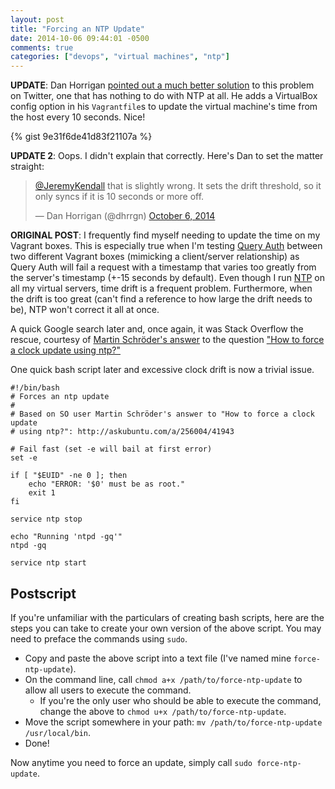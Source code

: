 ```yaml
---
layout: post
title: "Forcing an NTP Update"
date: 2014-10-06 09:44:01 -0500
comments: true
categories: ["devops", "virtual machines", "ntp"]
---
```


**UPDATE**: Dan Horrigan [pointed out a much better solution](https://twitter.com/dhrrgn/status/519166134537310208) 
to this problem on Twitter, one that has nothing to do with NTP at all. He adds 
a VirtualBox config option in his `Vagrantfile`s to update the virtual
machine's time from the host every 10 seconds. Nice!

{% gist 9e31f6de41d83f21107a %}

**UPDATE 2**: Oops. I didn't explain that correctly. Here's Dan to set the matter straight:

<blockquote class="twitter-tweet" lang="en"><p><a href="https://twitter.com/JeremyKendall">@JeremyKendall</a> that is slightly wrong. It sets the drift threshold, so it only syncs if it is 10 seconds or more off.</p>&mdash; Dan Horrigan (@dhrrgn) <a href="https://twitter.com/dhrrgn/status/519246842769727488">October 6, 2014</a></blockquote>
<script async src="//platform.twitter.com/widgets.js" charset="utf-8"></script>

**ORIGINAL POST**: I frequently find myself needing to update the time on my Vagrant boxes.
This is especially true when I'm testing [Query Auth][1] between two different
Vagrant boxes (mimicking a client/server relationship) as Query Auth 
will fail a request with a timestamp that varies too greatly from the server's 
timestamp (+-15 seconds by default). Even though I run [NTP][2] on all my virtual
servers, time drift is a frequent problem. Furthermore, when the drift is too great 
(can't find a reference to how large the drift needs to be), NTP won't correct
it all at once.

A quick Google search later and, once again, it was Stack Overflow the rescue, 
courtesy of [Martin Schröder's answer][3] to the question ["How to force a clock update using ntp?"][4]

One quick bash script later and excessive clock drift is now a trivial issue.

```
#!/bin/bash
# Forces an ntp update
#
# Based on SO user Martin Schröder's answer to "How to force a clock update
# using ntp?": http://askubuntu.com/a/256004/41943

# Fail fast (set -e will bail at first error)
set -e

if [ "$EUID" -ne 0 ]; then
    echo "ERROR: '$0' must be as root."
    exit 1
fi

service ntp stop

echo "Running 'ntpd -gq'"
ntpd -gq

service ntp start
```

## Postscript

If you're unfamiliar with the particulars of creating bash scripts, here are the
steps you can take to create your own version of the above script. You may need 
to preface the commands using `sudo`.

* Copy and paste the above script into a text file (I've named mine `force-ntp-update`).
* On the command line, call `chmod a+x /path/to/force-ntp-update` to allow all users to execute the command.
    * If you're the only user who should be able to execute the command, change the above to `chmod u+x /path/to/force-ntp-update`.
* Move the script somewhere in your path: `mv /path/to/force-ntp-update /usr/local/bin`.
* Done!

Now anytime you need to force an update, simply call `sudo force-ntp-update`.

[1]: https://github.com/jeremykendall/query-auth
[2]: http://www.ntp.org/
[3]: http://askubuntu.com/a/256004/41943
[4]: http://askubuntu.com/questions/254826/how-to-force-a-clock-update-using-ntp

